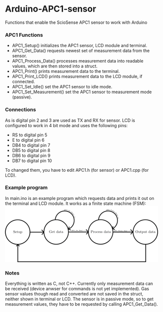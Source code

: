 <h1>Arduino-APC1-sensor</h1>
<p>Functions that enable the ScioSense APC1 sensor to work with Arduino</p>

<h3>APC1 Functions</h3>
<p>
  <ul>
    <li>
      APC1_Setup() initializes the APC1 sensor, LCD module and terminal.
    </li>
    <li>
      APC1_Get_Data() requests newest set of measurement data from the sensor.
    </li>
    <li>
      APC1_Process_Data() processes measurement data into readable values, which are then stored into a struct.
    </li>
    <li>
      APC1_Print() prints measurement data to the terminal.
    </li>
    <li>
      APC1_Print_LCD() prints measurement data to the LCD module, if connected.
    </li>
    <li>
      APC1_Set_Idle() set the APC1 sensor to idle mode.
    </li>
    <li>
      APC1_Set_Measurement() set the APC1 sensor to measurement mode (passive).
    </li>
  </ul>
</p>

<h3>
  Connections
</h3>
<p>
  As is digital pin 2 and 3 are used as TX and RX for sensor. LCD is configured to work in 4 bit mode and uses the following pins:
  <ul>
    <li>
      RS to digital pin 5
    </li>
    <li>
      E to digital pin 6
    </li>
    <li>
      DB4 to digital pin 7
    </li>
    <li>
      DB5 to digital pin 8
    </li>
    <li>
      DB6 to digital pin 9
    </li>
    <li>
      DB7 to digital pin 10
    </li>
  </ul>
  To changed them, you have to edit APC1.h (for sensor) or APC1.cpp (for LCD).
</p>

<h3>
  Example program
</h3>
<p>
  In main.ino is an example program which requests data and prints it out on the terminal and LCD module.
  It works as a finite state machine (FSM):
  <img src="FSM_APC.png">
</p>

<h3>
  Notes
</h3>
<p>
  Everything is written as C, not C++. Currently only measurement data can be received (device anwser for commands is not yet
  implemented). Gas sensor values though read and converted are not saved in the struct, neither shown in terminal or LCD.
  The sensor is in passive mode, so to get measurement values, they have to be requested by calling APC1_Get_Data().
</p>
